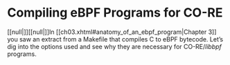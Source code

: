 # Compiling eBPF Programs for CO-RE

[[null|]][[null|]]In [[ch03.xhtml#anatomy_of_an_ebpf_program|Chapter 3]] you saw an extract from a Makefile that compiles C to eBPF bytecode. Let’s dig into the options used and see why they are necessary for CO-RE/_libbpf_ programs.